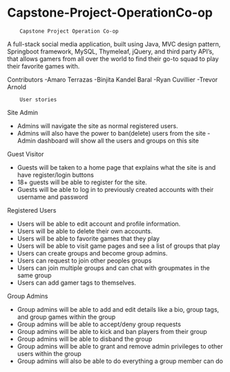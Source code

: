 # Capstone-Project-OperationCo-op

        Capstone Project Operation Co-op

A full-stack social media application, built using Java, MVC design pattern, Springboot framework, MySQL, Thymeleaf, jQuery, and third party API’s, that allows gamers from all over the world to find their go-to squad to play their favorite games with.

Contributors
-Amaro Terrazas
-Binjita Kandel Baral
-Ryan Cuvillier
-Trevor Arnold


        User stories

Site Admin
- Admins will navigate the site as normal registered users.
- Admins will also have the power to ban(delete) users from the site
-Admin dashboard will show all the users and groups on this site

Guest Visitor
- Guests will be taken to a home page that explains what the site is and have register/login buttons
- 18+ guests will be able to register for the site.
- Guests will be able to log in to previously created accounts with their
username and password

Registered Users
- Users will be able to edit account and profile information.
- Users will be able to delete their own accounts.
- Users will be able to favorite games that they play
- Users will be able to visit game pages and see a list of groups that play
- Users can create groups and become group admins.
- Users can request to join other peoples groups
- Users can join multiple groups and can chat with groupmates in the same group
- Users can add gamer tags to themselves.

Group Admins
- Group admins will be able to add and edit details like a bio, group tags, and
group games within the group
- Group admins will be able to accept/deny group requests
- Group admins will be able to kick and ban players from their group
- Group admins will be able to disband the group
- Group admins will be able to grant and remove admin privileges to other users
within the group
- Group admins will also be able to do everything a group member can do

